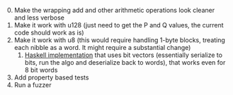 
0. Make the wrapping add and other arithmetic operations look cleaner and less verbose
1. Make it work with u128 (just need to get the P and Q values, the current code should work as is)
2. Make it work with u8 (this would require handling 1-byte blocks, treating each nibble as a word. It might require a substantial change)
   1. [Haskell implementation](https://hackage.haskell.org/package/cipher-rc5-0.1.0.2/docs/src/Crypto-Cipher-RC5.html) that uses bit vectors (essentially serialize to bits, run the algo and deserialize back to words), that works even for 8 bit words
3. Add property based tests
4. Run a fuzzer
